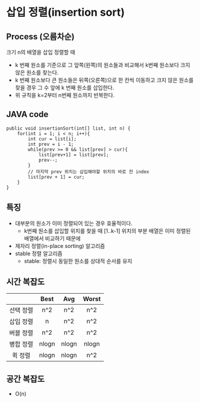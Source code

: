# 삽입 정렬(insertion sort)

## Process (오름차순)
크기 n의 배열을 삽입 정렬할 때
- k 번째 원소를 기준으로 그 앞쪽(왼쪽)의 원소들과 비교해서 k번째 원소보다 크지 않은 원소를 찾는다.
- k 번째 원소보다 큰 원소들은 뒤쪽(오른쪽)으로 한 칸씩 이동하고 크지 않은 원소를 찾을 경우 그 수 앞에 k 번째 원소를 삽입한다.
- 위 규칙을 k=2부터 n번째 원소까지 반복한다.

## JAVA code
```
public void insertionSort(int[] list, int n) {
    for(int i = 1; i < n; i++){
        int cur = list[i];
        int prev = i - 1;
        while(prev >= 0 && list[prev] > cur){
            list[prev+1] = list[prev];
            prev--;
        }
        // 마지막 prev 위치는 삽입해야할 위치의 바로 전 index
        list[prev + 1] = cur;
    }
}
```

## 특징
- 대부분의 원소가 이미 정렬되어 있는 경우 효율적이다.
    - k번째 원소를 삽입할 위치를 찾을 때 [1..k-1] 위치의 부분 배열은 이미 정렬된 배열에서 비교하기 때문에 
- 제자리 정렬(in-place sorting) 알고리즘
- stable 정렬 알고리즘
    - stable: 정렬시 동일한 원소를 상대적 순서를 유지

## 시간 복잡도
||Best|Avg|Worst|
|:---:|:---:|:---:|:---:|
|선택 정렬|n^2|n^2|n^2|
|삽입 정렬|n|n^2|n^2|
|버블 정렬|n^2|n^2|n^2|
|병합 정렬|nlogn|nlogn|nlogn|
|퀵 정렬|nlogn|nlogn|n^2|

## 공간 복잡도
- O(n)